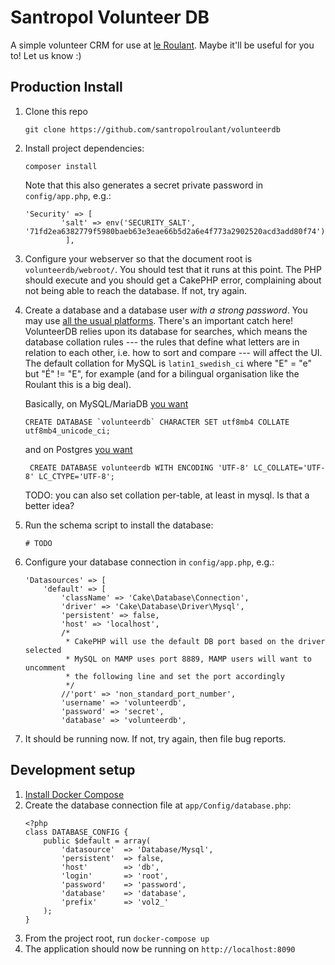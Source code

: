 Santropol Volunteer DB
======================

A simple volunteer CRM for use at [le Roulant](https://santropolroulant.org). Maybe it'll be useful for you to! Let us know :)

## Production Install

1. Clone this repo
    ```
    git clone https://github.com/santropolroulant/volunteerdb
    ```
2. Install project dependencies:
    ```
    composer install
    ```
    Note that this also generates a secret private password in `config/app.php`, e.g.:
    ```
    'Security' => [
            'salt' => env('SECURITY_SALT', '71fd2ea6382779f5980baeb63e3eae66b5d2a6e4f773a2902520acd3add80f74'),
             ],
    ```
3. Configure your webserver so that the document root is `volunteerdb/webroot/`.
   You should test that it runs at this point. The PHP should execute and you should get a CakePHP error, complaining about not being able to reach the database. If not, try again.
2. Create a database and a database user _with a strong password_. You may use [all the usual platforms](https://book.cakephp.org/3.0/en/orm/database-basics.html#supported-databases).
    There's an important catch here! VolunteerDB relies upon its database for searches,
    which means the database collation rules --- the rules that define what letters are
    in relation to each other, i.e. how to sort and compare --- will affect the UI.
    The default collation for MySQL is `latin1_swedish_ci` where "E" = "e" but "É" != "E",
    for example (and for a bilingual organisation like the Roulant this is a big deal).

    Basically, on MySQL/MariaDB [you want](https://dev.mysql.com/doc/refman/8.0/en/charset-collation-implementations.html)
    ```
    CREATE DATABASE `volunteerdb` CHARACTER SET utf8mb4 COLLATE utf8mb4_unicode_ci;
    ```
   and on Postgres [you want](https://www.postgresql.org/docs/9.3/static/multibyte.html)
   ```
    CREATE DATABASE volunteerdb WITH ENCODING 'UTF-8' LC_COLLATE='UTF-8' LC_CTYPE='UTF-8';
   ```
   TODO: you can also set collation per-table, at least in mysql. Is that a better idea?
3. Run the schema script to install the database:
    ```
    # TODO
    ```
4. Configure your database connection in `config/app.php`, e.g.:
    ```
    'Datasources' => [
        'default' => [
            'className' => 'Cake\Database\Connection',
            'driver' => 'Cake\Database\Driver\Mysql',
            'persistent' => false,
            'host' => 'localhost',
            /*
             * CakePHP will use the default DB port based on the driver selected
             * MySQL on MAMP uses port 8889, MAMP users will want to uncomment
             * the following line and set the port accordingly
             */
            //'port' => 'non_standard_port_number',
            'username' => 'volunteerdb',
            'password' => 'secret',
            'database' => 'volunteerdb',
    ```
5. It should be running now. If not, try again, then file bug reports.

## Development setup

1. [Install Docker Compose](https://docs.docker.com/compose/install/)
2. Create the database connection file at `app/Config/database.php`:
    ```
    <?php
    class DATABASE_CONFIG {
        public $default = array(
            'datasource'  => 'Database/Mysql',
            'persistent'  => false,
            'host'        => 'db',
            'login'       => 'root',
            'password'    => 'password',
            'database'    => 'database',
            'prefix'      => 'vol2_'
        );
    }
    ```
2. From the project root, run `docker-compose up`
3. The application should now be running on `http://localhost:8090`

